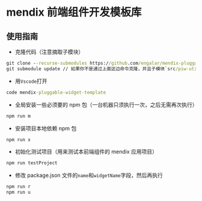 # mendix 前端组件开发模板库

## 使用指南

- 克隆代码（注意摘取子模块）

```cmd
git clone --recurse-submodules https://github.com/engalar/mendix-pluggable-widget-template.git
git submodule update // 如果你不是通过上面这边命令克隆，并且子模块`src/piw-utils-internal`目录为空，则执行本条语句
```

- 用`Vscode`打开

```cmd
code mendix-pluggable-widget-template
```

- 全局安装一些必须要的 npm 包（一台机器只须执行一次，之后无需再次执行）

```cmd
npm run m
```

- 安装项目本地依赖 npm 包

```cmd
npm run x
```

- 初始化测试项目（用来测试本前端组件的 mendix 应用项目）

```cmd
npm run testProject
```

- 修改 package.json 文件的`name`和`widgetName`字段，然后再执行

```cmd
npm run r
npm run u
```
